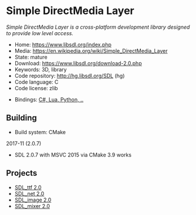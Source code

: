 # Simple DirectMedia Layer

_Simple DirectMedia Layer is a cross-platform development library designed to provide low level access._

- Home: https://www.libsdl.org/index.php
- Media: https://en.wikipedia.org/wiki/Simple_DirectMedia_Layer
- State: mature
- Download: https://www.libsdl.org/download-2.0.php
- Keywords: 3D, library
- Code repository: http://hg.libsdl.org/SDL (hg)
- Code language: C
- Code license: zlib

+ Bindings: [C#, Lua, Python, ..](https://www.libsdl.org/languages.php)

## Building

- Build system: CMake

2017-11 (2.0.7)
+ SDL 2.0.7 with MSVC 2015 via CMake 3.9 works

## Projects

+ [SDL_ttf 2.0](https://www.libsdl.org/projects/SDL_ttf/)
+ [SDL_net 2.0](https://www.libsdl.org/projects/SDL_net/)
+ [SDL_image 2.0](https://www.libsdl.org/projects/SDL_image/)
+ [SDL_mixer 2.0](https://www.libsdl.org/projects/SDL_mixer/)